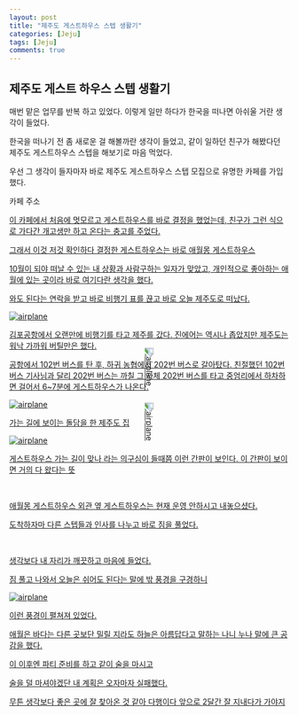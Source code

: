 ```yaml
---
layout: post
title: "제주도 게스트하우스 스텝 생활기" 
categories: [Jeju]
tags: [Jeju]
comments: true
---
```


<h2>제주도 게스트 하우스 스텝 생활기 </h2>

<div> 
<p>매번 맡은 업무를 반복 하고 있었다.
이렇게 일만 하다가 한국을 떠나면
아쉬울 거란 생각이 들었다. 

한국을 떠나기 전 좀 새로운 걸 해볼까란 생각이 들었고, 
같이 일하던 친구가 해봤다던 제주도 게스트하우스 스텝을 
해보기로 마음 먹었다. 

우선 그 생각이 들자마자 바로 제주도 게스트하우스 스텝 모집으로 
유명한 카페를 가입했다. 

카페 주소</p> 
<a href="https://cafe.naver.com/myguesthouse">

<p>이 카페에서 처음에 멋모르고 게스트하우스를 바로 결정을 했었는데, 
친구가 그런 식으로 가다간 개고생만 하고 온다는 충고를 주었다. 

그래서 이것 저것 확인하다 결정한 게스트하우스는 바로 
애월몽 게스트하우스 </p>
<a href="https://aewolgesthouse.modoo.at/">

<p>10월이 되야 떠날 수 있는 내 상황과 사람구하는 일자가 맞았고, 
개인적으로 좋아하는 애월에 있는 곳이라 바로 여기다란 생각을 했다. 

와도 된다는 연락을 받고 바로 비행기 표를 끊고 바로 오늘 제주도로 떠났다. </p>

<img src="img/1.jpg" alt="airplane" style="display:block;">

<p>김포공항에서 오랜만에 비행기를 타고 제주를 갔다. 
진에어는 역시나 좁았지만 제주도는 워낙 가까워 버틸만은 했다. 

공항에서 102번 버스를 탄 후, 하귀 농협에서 202번 버스로 갈아탔다. 
친절했던 102번 버스 기사님과 달리 202번 버스는 까칠 그 자체 
202번 버스를 타고 중엄리에서 하차하면 걸어서 6~7분에 게스트하우스가 나온다. </p>

<img src="img/2.jpg" alt="airplane" style="display:block;">
<p>가는 길에 보이는 돌담을 한 제주도 집 </p>

<img src="img/4.jpg" alt="airplane" style="display:block;">
<p>게스트하우스 가는 길이 맞나 라는 의구심이 들때쯤 이런 간판이 보인다. 
이 간판이 보이면 거의 다 왔다는 뜻 </p> 

<img src="img/5.jpg" alt="airplane" style="display:block; transform: rotate(90deg);">
<p>애월몽 게스트하우스 외관 
옆 게스트하우스는 현재 운영 안하시고 내놓으셨다. 

도착하자마 다른 스텝들과 인사를 나누고 바로 짐을 풀었다.</p> 
<img src="img/7.jpg" alt="airplane" style="display:block; transform: rotate(90deg);">
<p>생각보다 내 자리가 깨끗하고 마음에 들었다. 

짐 풀고 나와서 오늘은 쉬어도 된다는 말에 
밖 풍경을 구경하니 </p>
<img src="img/6.jpg" alt="airplane" style="display:block;">
<p>이런 풍경이 펼쳐져 있었다. 

애월은 바다는 다른 곳보단 밀릴 지라도
하늘은 아름답다고 말하는 나니 누나 말에 큰 공감을 했다. 

이 이후엔 파티 준비를 하고 
같이 술을 마시고

술을 덜 마셔야겠단 내 계획은 
오자마자 실패했다. 

무튼 생각보다 좋은 곳에 잘 찾아온 것 같아 다행이다 
앞으로 2달간 잘 지내다가 가야지</p> </div>